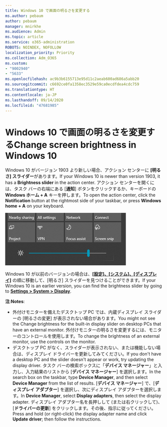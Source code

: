 ```yaml
---
title: Windows 10 で画面の明るさを変更する
ms.author: pebaum
author: pebaum
manager: mnirkhe
ms.audience: Admin
ms.topic: article
ms.service: o365-administration
ROBOTS: NOINDEX, NOFOLLOW
localization_priority: Priority
ms.collection: Adm_O365
ms.custom:
- "9002940"
- "5633"
ms.openlocfilehash: ac9b3b6155713e95d11c2aeab600ad686a5abb20
ms.sourcegitcommit: c6692ce0fa1358ec3529e59ca0ecdfdea4cdc759
ms.translationtype: HT
ms.contentlocale: ja-JP
ms.lasthandoff: 09/14/2020
ms.locfileid: "47681985"
---
```

# <a name="change-screen-brightness-in-windows-10"></a><span data-ttu-id="b825b-102">Windows 10 で画面の明るさを変更する</span><span class="sxs-lookup"><span data-stu-id="b825b-102">Change screen brightness in Windows 10</span></span>

<span data-ttu-id="b825b-103">Windows 10 がバージョン 1903 より新しい場合、アクション センターに **[明るさ] スライダー**があります。</span><span class="sxs-lookup"><span data-stu-id="b825b-103">If your Windows 10 is newer than version 1903, it has a **Brightness slider** in the action center.</span></span> <span data-ttu-id="b825b-104">アクション センターを開くには、タスク バーの右端にある [**通知**] ボタンをクリックするか、キーボードの **Windows ホーム + A** キーを押します。</span><span class="sxs-lookup"><span data-stu-id="b825b-104">To open the action center, click the **Notification** button at the rightmost side of your taskbar, or press **Windows home + A** on your keyboard.</span></span>

![[明るさ] スライダー](media/brightness-slider.png)

<span data-ttu-id="b825b-106">Windows 10 が以前のバージョンの場合は、**[[設定]、[システム]、[ディスプレイ]](ms-settings:display?activationSource=GetHelp)** の順に移動して、[明るさ] スライダーを見つけることができます。</span><span class="sxs-lookup"><span data-stu-id="b825b-106">If your Windows 10 is an earlier version, you can find the brightness slider by going to **[Settings > System > Display](ms-settings:display?activationSource=GetHelp)**.</span></span>

<span data-ttu-id="b825b-107">**注**:</span><span class="sxs-lookup"><span data-stu-id="b825b-107">**Notes**:</span></span>

- <span data-ttu-id="b825b-108">外付けモニターを備えたデスクトップ PC では、内蔵ディスプレイ スライダーの [明るさの変更] が表示されない場合があります。</span><span class="sxs-lookup"><span data-stu-id="b825b-108">You might not see the Change brightness for the built-in display slider on desktop PCs that have an external monitor.</span></span> <span data-ttu-id="b825b-109">外付けモニターの明るさを変更するには、モニターのコントロールを使用します。</span><span class="sxs-lookup"><span data-stu-id="b825b-109">To change the brightness of an external monitor, use the controls on the monitor.</span></span>
- <span data-ttu-id="b825b-110">デスクトップ PC がなく、スライダーが表示されない、または機能しない場合は、ディスプレイ ドライバーを更新してみてください。</span><span class="sxs-lookup"><span data-stu-id="b825b-110">If you don't have a desktop PC and the slider doesn't appear or work, try updating the display driver.</span></span> <span data-ttu-id="b825b-111">タスク バーの検索ボックスに「**デバイス マネージャー**」と入力し、入力結果のリストから [**デバイス マネージャー**] を選択します。</span><span class="sxs-lookup"><span data-stu-id="b825b-111">In the search box on the taskbar, type **Device Manager**, and then select **Device Manager** from the list of results.</span></span> <span data-ttu-id="b825b-112">[**デバイス マネージャー**] で、[**ディスプレイ アダプター**] を選択し、次にディスプレイ アダプターを選択します。</span><span class="sxs-lookup"><span data-stu-id="b825b-112">In **Device Manager**, select **Display adapters**, then select the display adapter.</span></span> <span data-ttu-id="b825b-113">ディスプレイ アダプター名を長押しして (または右クリックして)、[**ドライバーの更新**] をクリックします。その後、指示に従ってください。</span><span class="sxs-lookup"><span data-stu-id="b825b-113">Press and hold (or right-click) the display adapter name and click **Update driver**; then follow the instructions.</span></span>

